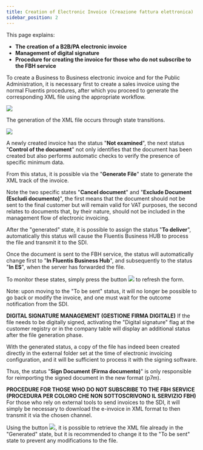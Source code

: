 ```yaml
---
title: Creation of Electronic Invoice (Creazione fattura elettronica)
sidebar_position: 2
---
```


This page explains:

 - **The creation of a B2B/PA electronic invoice**  
 - **Management of digital signature**  
 - **Procedure for creating the invoice for those who do not subscribe to the FBH service**  

To create a Business to Business electronic invoice and for the Public Administration, it is necessary first to create a sales invoice using the normal Fluentis procedures, after which you proceed to generate the corresponding XML file using the appropriate workflow.

![](/img/it-it/finance-area/e-invoice/create-electronic-invoice/image01.png)

The generation of the XML file occurs through state transitions.

![](/img/it-it/finance-area/e-invoice/create-electronic-invoice/image02.png)

A newly created invoice has the status "**Not examined**", the next status "**Control of the document**" not only identifies that the document has been created but also performs automatic checks to verify the presence of specific minimum data.

From this status, it is possible via the "**Generate File**" state to generate the XML track of the invoice.

Note the two specific states "**Cancel document**" and "**Exclude Document (Escludi documento)**", the first means that the document should not be sent to the final customer but will remain valid for VAT purposes, the second relates to documents that, by their nature, should not be included in the management flow of electronic invoicing.

After the "generated" state, it is possible to assign the status "**To deliver**", automatically this status will cause the Fluentis Business HUB to process the file and transmit it to the SDI.

Once the document is sent to the FBH service, the status will automatically change first to "**In Fluentis Business Hub**", and subsequently to the status "**In ES**", when the server has forwarded the file.

To monitor these states, simply press the button ![](/img/neutral/common/search.png) to refresh the form.

Note: upon moving to the "To be sent" status, it will no longer be possible to go back or modify the invoice, and one must wait for the outcome notification from the SDI.

**DIGITAL SIGNATURE MANAGEMENT (GESTIONE FIRMA DIGITALE)** If the file needs to be digitally signed, activating the "Digital signature" flag at the customer registry or in the company table will display an additional status after the file generation phase.

With the generated status, a copy of the file has indeed been created directly in the external folder set at the time of electronic invoicing configuration, and it will be sufficient to process it with the signing software.

Thus, the status "**Sign Document (Firma documento)**" is only responsible for reimporting the signed document in the new format (p7m).

**PROCEDURE FOR THOSE WHO DO NOT SUBSCRIBE TO THE FBH SERVICE (PROCEDURA PER COLORO CHE NON SOTTOSCRIVONO IL SERVIZIO FBH)** For those who rely on external tools to send invoices to the SDI, it will simply be necessary to download the e-invoice in XML format to then transmit it via the chosen channel.

Using the button ![](/img/it-it/finance-area/e-invoice/create-electronic-invoice/image04.png), it is possible to retrieve the XML file already in the "Generated" state, but it is recommended to change it to the "To be sent" state to prevent any modifications to the file.